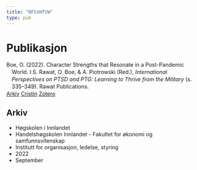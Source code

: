 ```yaml
---
title: "NF5XHTVW"
type: pub
---
```

<h1>Publikasjon</h1>
<article id="csl-bib-container-NF5XHTVW" class="csl-bib-container">
  <div class="csl-bib-body" style="line-height: 1.35; padding-left: 1em; text-indent:-1em;">
  <div class="csl-entry">Boe, O. (2022). Character Strengths that Resonate in a Post-Pandemic World. I S. Rawat, O. Boe, &amp; A. Piotrowski (Red.), <i>International Perspectives on PTSD and PTG: Learning to Thrive from the Military</i> (s. 335&#x2013;349). Rawat Publications.</div>
</div>
  <div class="csl-bib-buttons">
    <a href="#taxonomy-article-NF5XHTVW" class="csl-bib-button">Arkiv</a>
    <a href alt="Cristin URL" class="csl-bib-button">Cristin</a>
    <a href alt="Zotero URL" class="csl-bib-button">Zotero</a>
  </div>
  <div id="csl-bib-meta-container-NF5XHTVW"></div>
</article>
<div id="csl-bib-meta-NF5XHTVW" class="csl-bib-meta">
  <article id="taxonomy-article-NF5XHTVW" class="taxonomy-article">
    <h1>Arkiv</h1>
    <ul>
      <li>Høgskolen i Innlandet</li>
      <li>Handelshøgskolen Innlandet - Fakultet for økonomi og samfunnsvitenskap</li>
      <li>Institutt for organisasjon, ledelse, styring</li>
      <li>2022</li>
      <li>September</li>
    </ul>
  </article>
</div>
